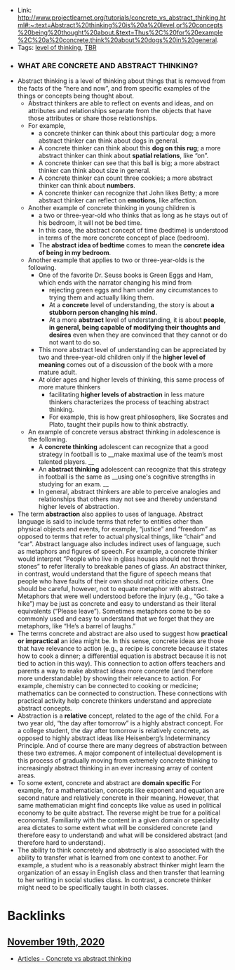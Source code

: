 - Link: http://www.projectlearnet.org/tutorials/concrete_vs_abstract_thinking.html#:~:text=Abstract%20thinking%20is%20a%20level,or%20concepts%20being%20thought%20about.&text=Thus%2C%20for%20example%2C%20a%20concrete,think%20about%20dogs%20in%20general.
- Tags: [level of thinking](<level of thinking.md>), [TBR](<TBR.md>)
- ### **WHAT ARE CONCRETE AND ABSTRACT THINKING?**
- Abstract thinking is a level of thinking about things that is removed from the facts of the “here and now”, and from specific examples of the things or concepts being thought about. 
    - Abstract thinkers are able to reflect on events and ideas, and on attributes and relationships separate from the objects that have those attributes or share those relationships. 
    - For example, 
        - a concrete thinker can think about this particular dog; a more abstract thinker can think about dogs in general. 
        - A concrete thinker can think about this __dog on this rug__; a more abstract thinker can think about __spatial relations__, like “on”. 
        - A concrete thinker can see that this ball is big; a more abstract thinker can think about size in general. 
        - A concrete thinker can count three cookies; a more abstract thinker can think about __numbers__. 
        - A concrete thinker can recognize that John likes Betty; a more abstract thinker can reflect on __emotions__, like affection.
    - Another example of concrete thinking in young children is 
        - a two or three-year-old who thinks that as long as he stays out of his bedroom, it will not be bed time. 
        - In this case, the abstract concept of time (bedtime) is understood in terms of the more concrete concept of place (bedroom). 
        - The __abstract idea of bedtime__ comes to mean the __concrete idea of being in my bedroom__.
    - Another example that applies to two or three-year-olds is the following.
        -  One of the favorite Dr. Seuss books is Green Eggs and Ham, which ends with the narrator changing his mind from 
            - rejecting green eggs and ham under any circumstances to trying them and actually liking them. 
            - At a __concrete__ level of understanding, the story is about __a stubborn person changing his mind.__ 
            - At a more __abstract__ level of understanding, it is about __people, in general, being capable of modifying their thoughts and desires__ even when they are convinced that they cannot or do not want to do so. 
        - This more abstract level of understanding can be appreciated by two and three-year-old children only if the __higher level of meaning__ comes out of a discussion of the book with a more mature adult. 
        - At older ages and higher levels of thinking, this same process of more mature thinkers
            -  facilitating __higher levels of abstraction__ in less mature thinkers characterizes the process of teaching abstract thinking. 
            - For example, this is how great philosophers, like Socrates and Plato, taught their pupils how to think abstractly.
    - An example of concrete versus abstract thinking in adolescence is the following. 
        - A __concrete thinking__ adolescent can recognize that a good strategy in football is to __make maximal use of the team’s most talented players. __
        - An __abstract thinking__ adolescent can recognize that this strategy in football is the same as __using one's cognitive strengths in studying for an exam. __
        - In general, abstract thinkers are able to perceive analogies and relationships that others may not see and thereby understand higher levels of abstraction.
- The term __abstraction__ also applies to uses of language. Abstract language is said to include terms that refer to entities other than physical objects and events, for example, “justice” and “freedom” as opposed to terms that refer to actual physical things, like “chair” and “car”. Abstract language also includes indirect uses of language, such as metaphors and figures of speech. For example, a concrete thinker would interpret “People who live in glass houses should not throw stones” to refer literally to breakable panes of glass. An abstract thinker, in contrast, would understand that the figure of speech means that people who have faults of their own should not criticize others. One should be careful, however, not to equate metaphor with abstract. Metaphors that were well understood before the injury (e.g., “Go take a hike”) may be just as concrete and easy to understand as their literal equivalents (“Please leave”). Sometimes metaphors come to be so commonly used and easy to understand that we forget that they are metaphors, like “He’s a barrel of laughs.”
- The terms concrete and abstract are also used to suggest how __practical or impractical__ an idea might be. In this sense, concrete ideas are those that have relevance to action (e.g., a recipe is concrete because it states how to cook a dinner; a differential equation is abstract because it is not tied to action in this way). This connection to action offers teachers and parents a way to make abstract ideas more concrete (and therefore more understandable) by showing their relevance to action. For example, chemistry can be connected to cooking or medicine; mathematics can be connected to construction. These connections with practical activity help concrete thinkers understand and appreciate abstract concepts.
- Abstraction is a __relative__ concept, related to the age of the child. For a two year old, “the day after tomorrow” is a highly abstract concept. For a college student, the day after tomorrow is relatively concrete, as opposed to highly abstract ideas like Heisenberg’s Indeterminancy Principle. And of course there are many degrees of abstraction between these two extremes. A major component of intellectual development is this process of gradually moving from extremely concrete thinking to increasingly abstract thinking in an ever increasing array of content areas.
- To some extent, concrete and abstract are __domain specific__ For example, for a mathematician, concepts like exponent and equation are second nature and relatively concrete in their meaning. However, that same mathematician might find concepts like value as used in political economy to be quite abstract. The reverse might be true for a political economist. Familiarity with the content in a given domain or speciality area dictates to some extent what will be considered concrete (and therefore easy to understand) and what will be considered abstract (and therefore hard to understand).
- The ability to think concretely and abstractly is also associated with the ability to transfer what is learned from one context to another. For example, a student who is a reasonably abstract thinker might learn the organization of an essay in English class and then transfer that learning to her writing in social studies class. In contrast, a concrete thinker might need to be specifically taught in both classes.

# Backlinks
## [November 19th, 2020](<November 19th, 2020.md>)
- [Articles - Concrete vs abstract thinking](<Articles - Concrete vs abstract thinking.md>)

